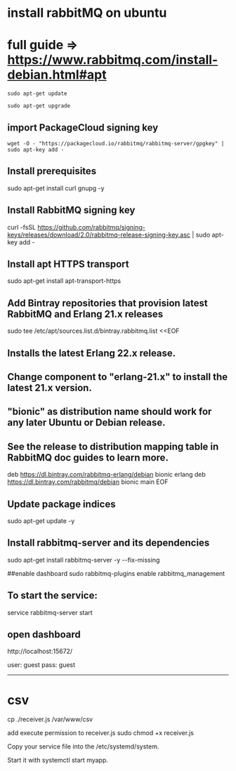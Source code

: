 # install rabbitMQ on ubuntu
# full guide => https://www.rabbitmq.com/install-debian.html#apt

`sudo apt-get update`


`sudo apt-get upgrade`


## import PackageCloud signing key
`wget -O - "https://packagecloud.io/rabbitmq/rabbitmq-server/gpgkey" | sudo apt-key add -`


## Install prerequisites
sudo apt-get install curl gnupg -y


## Install RabbitMQ signing key
curl -fsSL https://github.com/rabbitmq/signing-keys/releases/download/2.0/rabbitmq-release-signing-key.asc | sudo apt-key add -


## Install apt HTTPS transport
sudo apt-get install apt-transport-https




## Add Bintray repositories that provision latest RabbitMQ and Erlang 21.x releases
sudo tee /etc/apt/sources.list.d/bintray.rabbitmq.list <<EOF
## Installs the latest Erlang 22.x release.
## Change component to "erlang-21.x" to install the latest 21.x version.
## "bionic" as distribution name should work for any later Ubuntu or Debian release.
## See the release to distribution mapping table in RabbitMQ doc guides to learn more.
deb https://dl.bintray.com/rabbitmq-erlang/debian bionic erlang
deb https://dl.bintray.com/rabbitmq/debian bionic main
EOF


## Update package indices
sudo apt-get update -y



## Install rabbitmq-server and its dependencies
sudo apt-get install rabbitmq-server -y --fix-missing

##enable dashboard
sudo rabbitmq-plugins enable rabbitmq_management


## To start the service:
service rabbitmq-server start



## open dashboard
http://localhost:15672/

user: guest
pass: guest






------------------------------------------------------------
# csv
cp ./receiver.js /var/www/csv

add execute permission to receiver.js
 sudo chmod +x receiver.js

 
Copy your service file into the /etc/systemd/system.

Start it with systemctl start myapp.

